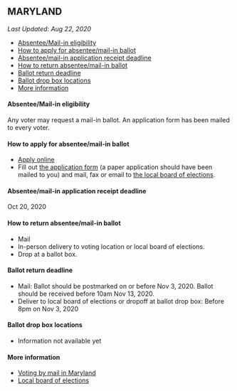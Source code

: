 ## MARYLAND

*Last Updated: Aug 22, 2020*

* [Absentee/Mail-in eligibility](#absenteemail-in-eligibility)
* [How to apply for absentee/mail-in ballot](#how-to-apply-for-absenteemail-in-ballot)
* [Absentee/mail-in application receipt deadline](#absenteemail-in-application-receipt-deadline)
* [How to return absentee/mail-in ballot](#how-to-return-absenteemail-in-ballot)
* [Ballot return deadline](#ballot-return-deadline)
* [Ballot drop box locations](#ballot-drop-box-locations)
* [More information](#more-information)


#### Absentee/Mail-in eligibility
Any voter may request a mail-in ballot. An application form has been mailed to every voter.


#### How to apply for absentee/mail-in ballot
* [Apply online](https://voterservices.elections.maryland.gov/onlinemailinrequest/InstructionsStep1)
* Fill out [the application form](https://elections.maryland.gov/voting/documents/Absentee_Ballot_Application_English.pdf) (a paper application should have been mailed to you) and mail, fax or email to [the local board of elections](https://elections.maryland.gov/about/county_boards.html).


#### Absentee/mail-in application receipt deadline
Oct 20, 2020


#### How to return absentee/mail-in ballot
* Mail
* In-person delivery to voting location or local board of elections.
* Drop at a ballot box.


#### Ballot return deadline
* Mail: Ballot should be postmarked on or before Nov 3, 2020. Ballot should be received before
10am Nov 13, 2020.
* Deliver to local board of elections or dropoff at ballot drop box: Before 8pm on Nov 3, 2020


#### Ballot drop box locations
* Information not available yet


#### More information
* [Voting by mail in Maryland](https://elections.maryland.gov/voting/absentee.html)
* [Local board of elections](https://elections.maryland.gov/about/county_boards.html)

